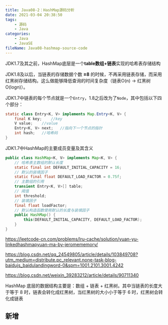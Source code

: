 ```yaml
---
title: Java08-2：HashMap源码分析
date: 2021-03-04 20:38:50
tags:
	- 源码
	- Java
categories:
	- Java
	- JavaSE
fileName: Java08-hashmap-source-code
---
```




JDK1.7及其之前，HashMap底层是一个**table数组+链表**实现的哈希表存储结构

JDK1.8及以后，当链表的存储数据个数 **≥8** 的时候，不再采用链表存储，而采用红黑树存储结构。这么做能够降低查询的时间复杂度（链表O(n) -> 红黑树O(logn)）。

JDK1.7中链表的每个节点就是一个`Entry`，1.8之后改为了`Node`，其中包括以下四个部分：

```java
static class Entry<K, V> implements Map.Entry<K, V> {
    final K key; 	//key
    V value;	//value
    Entry<K, V> next; 	//指向下一个节点的指针
    int hash;	//哈希码
}
```

JDK1.7中HashMap的主要成员变量及其含义

```java
public class HashMap<K, V> implements Map<K, V> {
	// 哈希表主数组的默认长度
    static final int DEFAULT_INITIAL_CAPACITY = 16; 
	// 默认的装填因子
    static final float DEFAULT_LOAD_FACTOR = 0.75f; 
	// 主数组的引用
    transient Entry<K, V>[] table; 
    // 阈值
    int threshold;
    // 装填因子
    final float loadFactor;	
    // 默认构造函数使用默认的长度与装填因子
    public HashMap() {
        this(DEFAULT_INITIAL_CAPACITY, DEFAULT_LOAD_FACTOR);
    }
}
```







https://leetcode-cn.com/problems/lru-cache/solution/yuan-yu-linkedhashmapyuan-ma-by-jeromememory/



https://blog.csdn.net/qq_24549805/article/details/103849708?utm_medium=distribute.pc_relevant.none-task-blog-baidujs_baidulandingword-0&spm=1001.2101.3001.4242



https://blog.csdn.net/weixin_39283212/article/details/90711340



HashMap 底层的数据结构主要是：数组 + 链表 + 红黑树。其中当链表的长度大于等于 8 时，链表会转化成红黑树，当红黑树的大小小于等于 6 时，红黑树会转化成链表



## 新增

